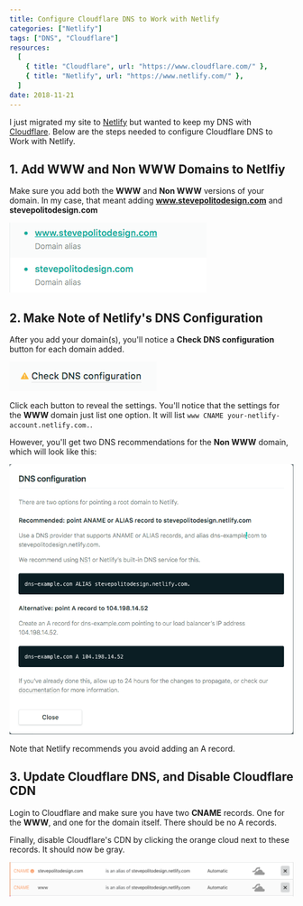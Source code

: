 ```yaml
---
title: Configure Cloudflare DNS to Work with Netlify
categories: ["Netlify"]
tags: ["DNS", "Cloudflare"]
resources:
  [
    { title: "Cloudflare", url: "https://www.cloudflare.com/" },
    { title: "Netlify", url: "https://www.netlify.com/" },
  ]
date: 2018-11-21
---
```


I just migrated my site to [Netlify](https://www.netlify.com/) but wanted to keep my DNS with [Cloudflare](https://www.cloudflare.com/). Below are the steps needed to configure Cloudflare DNS to Work with Netlify.

## 1. Add WWW and Non WWW Domains to Netlfiy

Make sure you add both the **WWW** and **Non WWW** versions of your domain. In my case, that meant adding **www.stevepolitodesign.com** and **stevepolitodesign.com**

![Domain settings for stevepolitodesign.com](/assets/images/posts/configure-cloudflare-dns-to-work-with-netlify/steve-polito-design-domain-settings.png)

## 2. Make Note of Netlify's DNS Configuration

After you add your domain(s), you'll notice a **Check DNS configuration** button for each domain added.

![Check DNS configuration](/assets/images/posts/configure-cloudflare-dns-to-work-with-netlify/dns-configuration.png)

Click each button to reveal the settings. You'll notice that the settings for the **WWW** domain just list one option. It will list `www CNAME your-netlify-account.netlify.com.`.

However, you'll get two DNS recommendations for the **Non WWW** domain, which will look like this:

![Netlify DNS Recommendations](/assets/images/posts/configure-cloudflare-dns-to-work-with-netlify/netlify-www-dns-recommendations.png)

Note that Netlify recommends you avoid adding an A record.

## 3. Update Cloudflare DNS, and Disable Cloudflare CDN

Login to Cloudflare and make sure you have two **CNAME** records. One for the **WWW**, and one for the domain itself. There should be no A records.

Finally, disable Cloudflare's CDN by clicking the orange cloud next to these records. It should now be gray.

![Cloudflare DNS Setup](/assets/images/posts/configure-cloudflare-dns-to-work-with-netlify/cloudflare-dns-setup.png)
